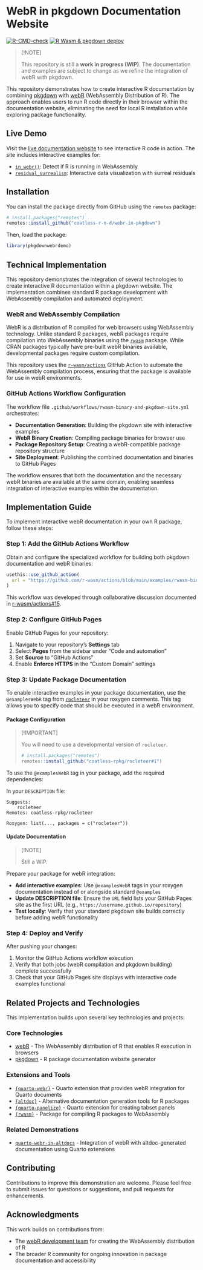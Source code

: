 
<!-- README.md is generated from README.Rmd. Please edit that file -->

# WebR in pkgdown Documentation Website

<!-- badges: start -->

[![R-CMD-check](https://github.com/coatless-r-n-d/webr-in-pkgdown/actions/workflows/R-CMD-check.yaml/badge.svg)](https://github.com/coatless-r-n-d/webr-in-pkgdown/actions/workflows/R-CMD-check.yaml)
[![R Wasm & pkgdown
deploy](https://github.com/coatless-r-n-d/webr-in-pkgdown/actions/workflows/rwasm-binary-and-pkgdown-site.yml/badge.svg)](https://github.com/coatless-r-n-d/webr-in-pkgdown/actions/workflows/rwasm-binary-and-pkgdown-site.yml)
<!-- badges: end -->

> \[!NOTE\]
>
> This repository is still a **work in progress (WIP)**. The
> documentation and examples are subject to change as we refine the
> integration of webR with pkgdown.

This repository demonstrates how to create interactive R documentation
by combining [pkgdown](https://pkgdown.r-lib.org/) with
[webR](https://docs.r-wasm.org/webr/latest/) (WebAssembly Distribution
of R). The approach enables users to run R code directly in their
browser within the documentation website, eliminating the need for local
R installation while exploring package functionality.

## Live Demo

Visit the [live documentation
website](https://rd.thecoatlessprofessor.com/webr-in-pkgdown) to see
interactive R code in action. The site includes interactive examples
for:

- [`in_webr()`](https://rd.thecoatlessprofessor.com/webr-in-pkgdown/reference/in_webr.html):
  Detect if R is running in WebAssembly
- [`residual_surrealism`](https://rd.thecoatlessprofessor.com/webr-in-pkgdown/reference/residual_surrealism.html):
  Interactive data visualization with surreal residuals

## Installation

You can install the package directly from GitHub using the `remotes`
package:

``` r
# install.packages("remotes")
remotes::install_github("coatless-r-n-d/webr-in-pkgdown")
```

Then, load the package:

``` r
library(pkgdownwebrdemo)
```

## Technical Implementation

This repository demonstrates the integration of several technologies to
create interactive R documentation within a pkgdown website. The
implementation combines standard R package development with WebAssembly
compilation and automated deployment.

### WebR and WebAssembly Compilation

WebR is a distribution of R compiled for web browsers using WebAssembly
technology. Unlike standard R packages, webR packages require
compilation into WebAssembly binaries using the
[`rwasm`](https://github.com/r-wasm/rwasm) package. While CRAN packages
typically have pre-built webR binaries available, developmental packages
require custom compilation.

This repository uses the
[`r-wasm/actions`](https://github.com/r-wasm/actions) GitHub Action to
automate the WebAssembly compilation process, ensuring that the package
is available for use in webR environments.

### GitHub Actions Workflow Configuration

The workflow file `.github/workflows/rwasm-binary-and-pkgdown-site.yml`
orchestrates:

- **Documentation Generation**: Building the pkgdown site with
  interactive examples
- **WebR Binary Creation**: Compiling package binaries for browser use  
- **Package Repository Setup**: Creating a webR-compatible package
  repository structure
- **Site Deployment**: Publishing the combined documentation and
  binaries to GitHub Pages

The workflow ensures that both the documentation and the necessary webR
binaries are available at the same domain, enabling seamless integration
of interactive examples within the documentation.

## Implementation Guide

To implement interactive webR documentation in your own R package,
follow these steps:

### Step 1: Add the GitHub Actions Workflow

Obtain and configure the specialized workflow for building both pkgdown
documentation and webR binaries:

``` r
usethis::use_github_action(
  url = "https://github.com/r-wasm/actions/blob/main/examples/rwasm-binary-and-pkgdown-site.yml"
)
```

This workflow was developed through collaborative discussion documented
in [r-wasm/actions#15](https://github.com/r-wasm/actions/issues/15).

### Step 2: Configure GitHub Pages

Enable GitHub Pages for your repository:

1.  Navigate to your repository’s **Settings** tab
2.  Select **Pages** from the sidebar under “Code and automation”
3.  Set **Source** to “GitHub Actions”
4.  Enable **Enforce HTTPS** in the “Custom Domain” settings

### Step 3: Update Package Documentation

To enable interactive examples in your package documentation, use the
`@examplesWebR` tag from
[`rocleteer`](https://github.com/coatless-rpkg/rocleteer) in your
roxygen comments. This tag allows you to specify code that should be
executed in a webR environment.

#### Package Configuration

> \[!IMPORTANT\]
>
> You will need to use a developmental version of `rocleteer`.
>
> ``` r
> # install.packages("remotes")
> remotes::install_github("coatless-rpkg/rocleteer#1")
> ```

To use the `@examplesWebR` tag in your package, add the required
dependencies:

In your `DESCRIPTION` file:

    Suggests:
        rocleteer
    Remotes: coatless-rpkg/rocleteer

    Roxygen: list(..., packages = c("rocleteer"))

#### Update Documentation

> \[!NOTE\]
>
> Still a WIP.

Prepare your package for webR integration:

- **Add interactive examples**: Use `@examplesWebR` tags in your roxygen
  documentation instead of or alongside standard `@examples`
- **Update DESCRIPTION file**: Ensure the `URL` field lists your GitHub
  Pages site as the first URL (e.g.,
  `https://username.github.io/repository`)
- **Test locally**: Verify that your standard pkgdown site builds
  correctly before adding webR functionality

### Step 4: Deploy and Verify

After pushing your changes:

1.  Monitor the GitHub Actions workflow execution
2.  Verify that both jobs (webR compilation and pkgdown building)
    complete successfully  
3.  Check that your GitHub Pages site displays with interactive code
    examples functional

## Related Projects and Technologies

This implementation builds upon several key technologies and projects:

### Core Technologies

- [webR](https://docs.r-wasm.org/webr/latest/) - The WebAssembly
  distribution of R that enables R execution in browsers
- [pkgdown](https://pkgdown.r-lib.org/) - R package documentation
  website generator

### Extensions and Tools

- [`{quarto-webr}`](https://github.com/coatless/quarto-webr/) - Quarto
  extension that provides webR integration for Quarto documents
- [`{altdoc}`](https://altdoc.etiennebacher.com/) - Alternative
  documentation generation tools for R packages
- [`{quarto-panelize}`](https://github.com/coatless-quarto/panelize) -
  Quarto extension for creating tabset panels
- [`{rwasm}`](https://github.com/r-wasm/rwasm) - Package for compiling R
  packages to WebAssembly

### Related Demonstrations

- [`quarto-webr-in-altdocs`](https://github.com/coatless-r-n-d/quarto-webr-in-altdocs) -
  Integration of webR with altdoc-generated documentation using Quarto
  extensions

## Contributing

Contributions to improve this demonstration are welcome. Please feel
free to submit issues for questions or suggestions, and pull requests
for enhancements.

## Acknowledgments

This work builds on contributions from:

- The [webR development team](https://github.com/r-wasm/webr) for
  creating the WebAssembly distribution of R
- The broader R community for ongoing innovation in package
  documentation and accessibility
